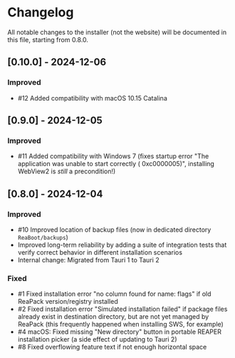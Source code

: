 # Changelog

All notable changes to the installer (not the website) will be documented in this file, starting from 0.8.0.

## [0.10.0] - 2024-12-06

### Improved

- #12 Added compatibility with macOS 10.15 Catalina

## [0.9.0] - 2024-12-05

### Improved

- #11 Added compatibility with Windows 7 (fixes startup error "The application was unable to start correctly (
  0xc0000005)", installing WebView2 is *still* a precondition!)

## [0.8.0] - 2024-12-04

### Improved

- #10 Improved location of backup files (now in dedicated directory `ReaBoot/backups`)
- Improved long-term reliability by adding a suite of integration tests that verify correct behavior in different
  installation scenarios
- Internal change: Migrated from Tauri 1 to Tauri 2

### Fixed

- #1 Fixed installation error "no column found for name: flags" if old ReaPack version/registry installed
- #2 Fixed installation error "Simulated installation failed" if package files already exist in destination directory,
  but are not yet managed by ReaPack (this frequently happened when installing SWS, for example)
- #4 macOS: Fixed missing "New directory" button in portable REAPER
  installation picker (a side effect of updating to Tauri 2)
- #8 Fixed overflowing feature text if not enough horizontal space